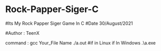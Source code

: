 # Rock-Papper-Siger-C


#Its My Rock Papper Siger Game In C
#Date 30/August/2021

#Author : TeenX


command :
gcc Your_File Name
./a.out #if in Linux
if In Windows 
.\a.exe

